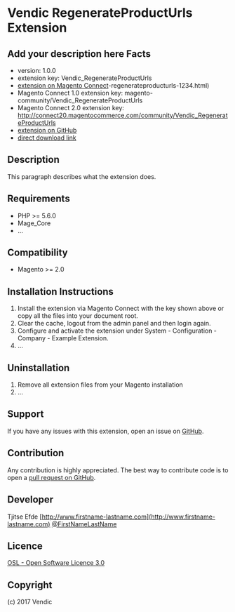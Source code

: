 Vendic RegenerateProductUrls Extension
=====================
Add your description here
Facts
-----
- version: 1.0.0
- extension key: Vendic_RegenerateProductUrls
- [extension on Magento Connect](http://www.magentocommerce.com/magento-connect/vendic)-regenerateproducturls-1234.html)
- Magento Connect 1.0 extension key: magento-community/Vendic_RegenerateProductUrls
- Magento Connect 2.0 extension key: http://connect20.magentocommerce.com/community/Vendic_RegenerateProductUrls
- [extension on GitHub](https://github.com/vendic/Vendic_RegenerateProductUrls)
- [direct download link](http://connect.magentocommerce.com/community/get/Vendic_RegenerateProductUrls-1.0.0.tgz)

Description
-----------
This paragraph describes what the extension does.

Requirements
------------
- PHP >= 5.6.0
- Mage_Core
- ...

Compatibility
-------------
- Magento >= 2.0

Installation Instructions
-------------------------
1. Install the extension via Magento Connect with the key shown above or copy all the files into your document root.
2. Clear the cache, logout from the admin panel and then login again.
3. Configure and activate the extension under System - Configuration - Company - Example Extension.
4. ...

Uninstallation
--------------
1. Remove all extension files from your Magento installation
2. ...

Support
-------
If you have any issues with this extension, open an issue on [GitHub](https://github.com/vendic/Vendic_RegenerateProductUrls/issues).

Contribution
------------
Any contribution is highly appreciated. The best way to contribute code is to open a [pull request on GitHub](https://help.github.com/articles/using-pull-requests).

Developer
---------
Tjitse Efde
[http://www.firstname-lastname.com](http://www.firstname-lastname.com)
[@FirstNameLastName](https://twitter.com/FirstNameLastName)

Licence
-------
[OSL - Open Software Licence 3.0](http://opensource.org/licenses/osl-3.0.php)

Copyright
---------
(c) 2017 Vendic
